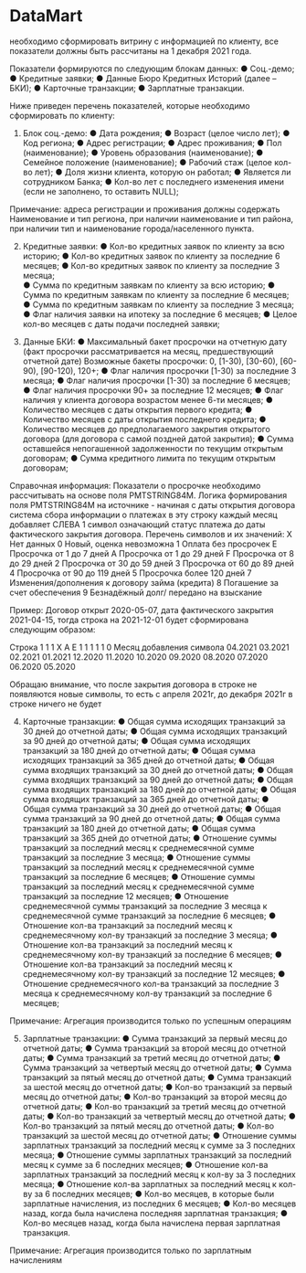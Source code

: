 # DataMart
необходимо сформировать витрину с информацией по клиенту, все показатели должны быть рассчитаны на 1 декабря 2021 года.

Показатели формируются по следующим блокам данных:
●	Соц.-демо;
●	Кредитные заявки;
●	Данные Бюро Кредитных Историй (далее – БКИ);
●	Карточные транзакции;
●	Зарплатные транзакции.

Ниже приведен перечень показателей, которые необходимо сформировать по клиенту:	
1.	Блок соц.-демо: 
●	Дата рождения; 
●	Возраст (целое число лет);
●	Код региона;
●	Адрес регистрации; 
●	Адрес проживания; 
●	Пол (наименование);
●	Уровень образования (наименование);
●	Семейное положение (наименование); 
●	Рабочий стаж (целое кол-во лет); 
●	Доля жизни клиента, которую он работал;
●	Является ли сотрудником Банка;
●	Кол-во лет с последнего изменения имени (если не заполнено, то оставить NULL);

Примечание: адреса регистрации и проживания должны содержать Наименование и тип региона, при наличии наименование и тип района, при наличии тип и наименование города/населенного пункта. 

2.	Кредитные заявки:
●	Кол-во кредитных заявок по клиенту за всю историю;
●	Кол-во кредитных заявок по клиенту за последние 6 месяцев;
●	Кол-во кредитных заявок по клиенту за последние 3 месяца;	
●	Сумма по кредитным заявкам по клиенту за всю историю;
●	Сумма по кредитным заявкам по клиенту за последние 6 месяцев;
●	Сумма по кредитным заявкам по клиенту за последние 3 месяца;
●	Флаг наличия заявки на ипотеку за последние 6 месяцев;
●	Целое кол-во месяцев с даты подачи последней заявки;
	
3.	Данные БКИ:	
●	Максимальный бакет просрочки на отчетную дату (факт просрочки рассматривается на месяц, предшествующий отчетной дате)
Возможные бакеты просрочки:  0,  [1-30), [30-60), [60-90), [90-120), 120+;
●	Флаг наличия просрочки [1-30) за последние 3 месяца;
●	Флаг наличия просрочки [1-30) за последние 6 месяцев;
●	Флаг наличия просрочки 90+ за последние 12 месяцев;
●	Флаг наличия у клиента договора возрастом менее 6-ти месяцев;
●	Количество месяцев с даты открытия первого кредита;
●	Количество месяцев с даты открытия последнего кредита;
●	Количество месяцев до предполагаемого закрытия открытого договора (для договора с самой поздней датой закрытия);
●	Сумма оставшейся непогашенной задолженности по текущим открытым договорам;
●	Сумма кредитного лимита по текущим открытым договорам;
	
	
Справочная информация:
Показатели о просрочке необходимо рассчитывать на основе поля PMTSTRING84M. Логика формирования поля PMTSTRING84M на источнике - начиная с даты открытия договора система сбора информации о платежах в эту строку каждый месяц добавляет СЛЕВА 1 символ означающий статус платежа до даты фактического закрытия договора.
	Перечень символов и их значений:
		X	Нет данных
		0	Новый, оценка невозможна
		1	Оплата без просрочек
		E	Просрочка от 1 до 7 дней
		A	Просрочка от 1 до 29 дней
		F	Просрочка от 8 до 29 дней
		2	Просрочка от 30 до 59 дней
		3	Просрочка от 60 до 89 дней
		4	Просрочка от 90 до 119 дней
		5	Просрочка более 120 дней
		7	Изменения/дополнения к договору займа (кредита)
		8	Погашение за счет обеспечения
		9	Безнадёжный долг/ передано на взыскание
		
Пример: 
Договор открыт 2020-05-07, дата фактического закрытия 2021-04-15, тогда строка на 2021-12-01 будет сформирована следующим образом:
			
Строка	1	1	1	X	A	E	1	1	1	1	1	0
Месяц добавления символа	04.2021	03.2021	02.2021	01.2021	12.2020	11.2020	10.2020	09.2020	08.2020	07.2020	06.2020	05.2020

Обращаю внимание, что после закрытия договора в строке не появляются новые символы, то есть с апреля 2021г, до декабря 2021г в строке ничего не будет
	
	
4.	Карточные транзакции:
●	Общая сумма исходящих транзакций за 30 дней до отчетной даты;
●	Общая сумма исходящих транзакций за 90 дней до отчетной даты;
●	Общая сумма исходящих транзакций за 180 дней до отчетной даты;
●	Общая сумма исходящих транзакций за 365 дней до отчетной даты;
●	Общая сумма входящих транзакций за 30 дней до отчетной даты;
●	Общая сумма входящих транзакций за 90 дней до отчетной даты;
●	Общая сумма входящих транзакций за 180 дней до отчетной даты;
●	Общая сумма входящих транзакций за 365 дней до отчетной даты;
●	Общая сумма транзакций за 30 дней до отчетной даты;
●	Общая сумма транзакций за 90 дней до отчетной даты;
●	Общая сумма транзакций за 180 дней до отчетной даты;
●	Общая сумма транзакций за 365 дней до отчетной даты;
●	Отношение суммы транзакций за последний месяц к среднемесячной сумме транзакций за последние 3 месяца;
●	Отношение суммы транзакций за последний месяц к среднемесячной сумме транзакций за последние 6 месяцев;
●	Отношение суммы транзакций за последний месяц к среднемесячной сумме транзакций за последние 12 месяцев;
●	Отношение среднемесячной суммы транзакций за последние 3 месяца к среднемесячной сумме транзакций за последние 6 месяцев;
●	Отношение кол-ва транзакций за последний месяц к среднемесячному кол-ву транзакций за последние 3 месяца;
●	Отношение кол-ва транзакций за последний месяц к среднемесячному кол-ву транзакций за последние 6 месяцев;
●	Отношение кол-ва транзакций за последний месяц к среднемесячному кол-ву транзакций за последние 12 месяцев;
●	Отношение среднемесячного кол-ва транзакций за последние 3 месяца к среднемесячному кол-ву транзакций за последние 6 месяцев;
	
Примечание: Агрегация производится только по успешным операциям
	
5.	Зарплатные транзакции:
●	Сумма транзакций за первый месяц до отчетной даты;
●	Сумма транзакций за второй месяц до отчетной даты;
●	Сумма транзакций за третий месяц до отчетной даты;
●	Сумма транзакций за четвертый месяц до отчетной даты;
●	Сумма транзакций за пятый месяц до отчетной даты;
●	Сумма транзакций за шестой месяц до отчетной даты;
●	Кол-во транзакций за первый месяц до отчетной даты;
●	Кол-во транзакций за второй месяц до отчетной даты;
●	Кол-во транзакций за третий месяц до отчетной даты;
●	Кол-во транзакций за четвертый месяц до отчетной даты;
●	Кол-во транзакций за пятый месяц до отчетной даты;
●	Кол-во транзакций за шестой месяц до отчетной даты;
●	Отношение суммы зарплатных транзакций за последний месяц к сумме за 3 последних месяца;
●	Отношение суммы зарплатных транзакций за последний месяц к сумме за 6 последних месяцев;
●	Отношение кол-ва зарплатных транзакций за последний месяц к кол-ву за 3 последних месяца;
●	Отношение кол-ва зарплатных за последний месяц к кол-ву за 6 последних месяцев;
●	Кол-во месяцев, в которые были зарплатные начисления, из последних 6 месяцев;
●	Кол-во месяцев назад, когда была начислена последняя зарплатная транзакция;
●	Кол-во месяцев назад, когда была начислена первая зарплатная транзакция.

Примечание: Агрегация производится только по зарплатным начислениям

